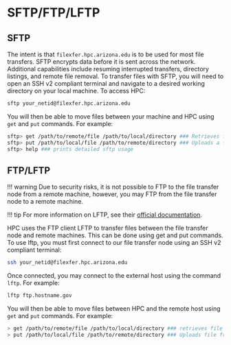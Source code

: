 # SFTP/FTP/LFTP

## SFTP

The intent is that ```filexfer.hpc.arizona.edu``` is to be used for most file transfers. SFTP encrypts data before it is sent across the network. Additional capabilities include resuming interrupted transfers, directory listings, and remote file removal. To transfer files with SFTP, you will need to open an SSH v2 compliant terminal and navigate to a desired working directory on your local machine. To access HPC:

```bash
sftp your_netid@filexfer.hpc.arizona.edu
```

You will then be able to move files between your machine and HPC using ```get``` and ```put``` commands. For example:

```bash
sftp> get /path/to/remote/file /path/to/local/directory ### Retrieves file from HPC. Omitting paths will default to working directories.
sftp> put /path/to/local/file /path/to/remote/directory ### Uploads a file from your local computer to HPC. Omitting paths will default to working directories.
sftp> help ### prints detailed sftp usage
```

## FTP/LFTP

!!! warning
    Due to security risks, it is not possible to FTP to the file transfer node from a remote machine, however, you may FTP from the file transfer node to a remote machine.
    
!!! tip
    For more information on LFTP, see their [official documentation](https://lftp.tech/).

HPC uses the FTP client LFTP to transfer files between the file transfer node and remote machines. This can be done using get and put commands. To use lftp, you must first connect to our file transfer node using an SSH v2 compliant terminal:

```bash
ssh your_netid@filexfer.hpc.arizona.edu
```

Once connected, you may connect to the external host using the command ```lftp```. For example:

```bash
lftp ftp.hostname.gov
```

You will then be able to move files between HPC and the remote host using ```get``` and ```put``` commands. For example:

```bash
> get /path/to/remote/file /path/to/local/directory ### retrieves file from remote host
> put /path/to/local/file /path/to/remote/directory ### Uploads file from HPC to remote host
```
